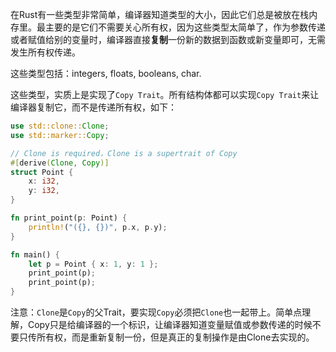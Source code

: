在Rust有一些类型非常简单，编译器知道类型的大小，因此它们总是被放在栈内存里。最主要的是它们不需要关心所有权，因为这些类型太简单了，作为参数传递或者赋值给别的变量时，编译器直接**复制**一份新的数据到函数或新变量即可，无需发生所有权传递。

这些类型包括：integers, floats, booleans, char.

这些类型，实质上是实现了`Copy Trait`。所有结构体都可以实现`Copy Trait`来让编译器复制它，而不是传递所有权，如下：

````rust
use std::clone::Clone;
use std::marker::Copy;

// Clone is required，Clone is a supertrait of Copy
#[derive(Clone, Copy)]
struct Point {
    x: i32,
    y: i32,
}

fn print_point(p: Point) {
    println!("({}, {})", p.x, p.y);
}

fn main() {
    let p = Point { x: 1, y: 1 };
    print_point(p);
    print_point(p);
}
````

注意：`Clone`是`Copy`的父Trait，要实现`Copy`必须把`Clone`也一起带上。简单点理解，Copy只是给编译器的一个标识，让编译器知道变量赋值或参数传递的时候不要只传所有权，而是重新复制一份，但是真正的复制操作是由Clone去实现的。